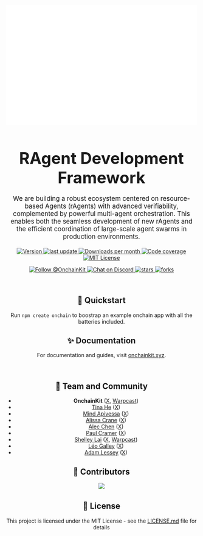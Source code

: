 
<div>
<div align="center">
<a href="#" target="_blank">
  <img src="svg/card.svg" width="1200" />
</a>
  
<div>
  <h1 style="font-size: 3em; margin-bottom: 20px;">
   RAgent Development Framework
  </h1>

  <p style="font-size: 1.2em; max-width: 600px; margin: 0 auto 20px;">
    We are building a robust ecosystem centered on resource-based Agents (rAgents) with advanced verifiability, complemented by powerful multi-agent orchestration. This enables both the seamless development of new rAgents and the efficient coordination of large-scale agent swarms in production environments.


  </p>

<p>
  <a href="https://www.npmjs.com/package/@coinbase/onchainkit" target="_blank" rel="noopener noreferrer">
    <img src="https://img.shields.io/npm/v/@coinbase/onchainkit?style=flat-square&color=0052FF" alt="Version" />
  </a>
  <a href="https://github.com/coinbase/onchainkit/commits/main">
    <img src="https://img.shields.io/github/last-commit/coinbase/onchainkit?color=0052FF&style=flat-square" alt="last update" />
  </a>
  <a href="https://www.npmjs.com/package/@coinbase/onchainkit" target="_blank" rel="noopener noreferrer">
    <img src="https://img.shields.io/npm/dm/@coinbase/onchainkit?style=flat-square&color=0052FF" alt="Downloads per month" />
  </a>
  <a href="https://onchainkit.xyz/coverage">
    <img src="https://img.shields.io/badge/coverage-100%25-0052FF?style=flat-square" alt="Code coverage" />
  </a>
  <a href="https://github.com/coinbase/onchainkit/blob/main/LICENSE.md" target="_blank" rel="noopener noreferrer">
    <img src="https://img.shields.io/npm/l/@coinbase/onchainkit?style=flat-square&color=0052FF" alt="MIT License" />
  </a>
</p>

<p>
  <a href="https://x.com/OnchainKit">
    <img src="https://img.shields.io/twitter/follow/OnchainKit.svg?style=social" alt="Follow @OnchainKit" />
  </a>
  <a href="https://discord.gg/vbpeXpkPkw">
      <img src="https://img.shields.io/badge/Chat%20on-Discord-5865F2?style=flat-square&logo=discord&logoColor=white" alt="Chat on Discord" />
  </a>
  <a href="https://github.com/coinbase/onchainkit/stargazers">
    <img src="https://img.shields.io/github/stars/coinbase/onchainkit" alt="stars" />
  </a>
  <a href="https://github.com/coinbase/onchainkit/network/members">
    <img src="https://img.shields.io/github/forks/coinbase/onchainkit" alt="forks" />
  </a>
</p>
</div>

<br />

## 🚀 Quickstart

Run `npm create onchain` to boostrap an example onchain app with all the batteries included. 

## ✨ Documentation

For documentation and guides, visit [onchainkit.xyz](https://onchainkit.xyz/).

<br />

## 🌁 Team and Community

- **OnchainKit** ([X](https://x.com/Onchainkit), [Warpcast](https://warpcast.com/onchainkit))
- [Tina He](https://github.com/fakepixels) ([X](https://x.com/fkpxls))
- [Mind Apivessa](https://github.com/mindapivessa) ([X](https://x.com/spicypaprika_))
- [Alissa Crane](https://github.com/abcrane123) ([X](https://x.com/abcrane123))
- [Alec Chen](https://github.com/0xAlec) ([X](https://x.com/0xAlec))
- [Paul Cramer](https://github.com/cpcramer) ([X](https://x.com/PaulCramer_))
- [Shelley Lai](https://github.com/0xchiaroscuro) ([X](https://x.com/hey_shells), [Warpcast](https://warpcast.com/chiaroscuro))
- [Léo Galley](https://github.com/kirkas) ([X](https://x.com/artefact_lad))
- [Adam Lessey](https://github.com/alessey) ([X](https://x.com/alessey))

## 💫  Contributors

<a href="https://github.com/coinbase/onchainkit/graphs/contributors">
  <img src="https://contrib.rocks/image?repo=coinbase/onchainkit" />
</a>

## 🌊 License

This project is licensed under the MIT License - see the [LICENSE.md](LICENSE.md) file for details